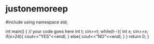 # justonemoreep

#include <iostream>
using namespace std;

int main() {
	// your code goes here
	int t;
	cin>>t;
	while(t--){
	    int x;
	    cin>>x;
	    if(x>24){
	        cout<<"YES"<<endl;
	    }
	    else{
	        cout<<"NO"<<endl;
	    }
	}
	return 0;
}
